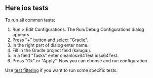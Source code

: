 ## Here ios tests

To run all common tests:
1. Run > Edit Configurations. The Run/Debug Configurations dialog appears.
2. Press "+" button and select "Gradle".
3. In the right part of dialog enter name.
4. Fill in the Gradle project field (kaluga:<your subproject>).
5. In a field "Tasks" enter cleanIosx64Test iosx64Test.
6. Press "Ok" or "Apply". Now you can choose and run configuration.

Use [test filtering](https://docs.gradle.org/current/userguide/java_testing.html#test_filtering) if you want to run some specific tests.   
